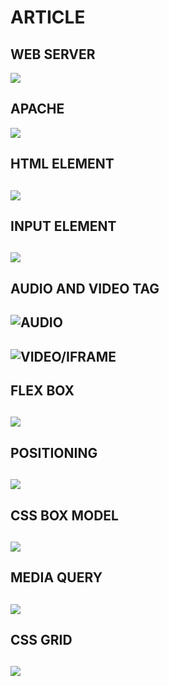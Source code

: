 # **ARTICLE**

## **WEB SERVER**
![](./images/web-server.png)

## **APACHE**
 ![](./images/apache.png)

## **HTML ELEMENT**
![](./images/htmlelementss.png)
---
## **INPUT ELEMENT**
![](./images/input-elementss.png)
---
## **AUDIO AND VIDEO TAG**
![AUDIO](./images/audio-tag.png)
---
![VIDEO/IFRAME](./images/video-tags.png)
----

## **FLEX BOX**

![](./images/flex-boxx.png)
---

## **POSITIONING**
![](./images/positiionss.png)
---

## **CSS BOX MODEL**

![](./images/box-model-.png)
---

## **MEDIA QUERY**

![](./images/mQ-output.png)
---

## **CSS GRID**

![](./images/grid-output-.png)
---


